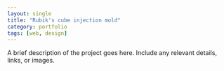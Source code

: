 ```yaml
---
layout: single
title: "Rubik's cube injection mold"
category: portfolio
tags: [web, design]
---
```


A brief description of the project goes here. Include any relevant details, links, or images.